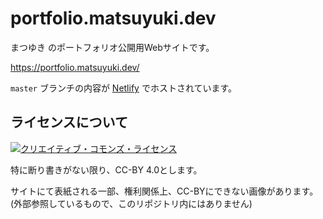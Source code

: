 # portfolio.matsuyuki.dev 

まつゆき のポートフォリオ公開用Webサイトです。

https://portfolio.matsuyuki.dev/

`master` ブランチの内容が [Netlify](https://www.netlify.com/) でホストされています。

## ライセンスについて
<a rel="license" href="http://creativecommons.org/licenses/by/4.0/"><img alt="クリエイティブ・コモンズ・ライセンス" style="border-width:0" src="https://i.creativecommons.org/l/by/4.0/88x31.png" /></a>

特に断り書きがない限り、CC-BY 4.0とします。

サイトにて表紙される一部、権利関係上、CC-BYにできない画像があります。(外部参照しているもので、このリポジトリ内にはありません)
